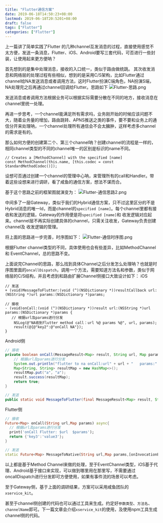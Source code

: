 ```yaml
---
title: "Flutter通信方案"
date: 2019-06-18T14:50:23+08:00
lastmod: 2019-06-18T20:5201+08:00
draft: false
tags: ["Flutter"]
categories: ["Flutter"]
---
```


上一篇讲了简单实践了Flutter 的几种channel互发消息的过程，直接使用感觉不太方便，发送一条消息，Flutter、iOS、Android要写三套代码，可否进行一些封装，让使用起来更方便呐？

首先想到的是集中处理消息，接收的入口统一，类似于路由做统跳。
其次收发消息和网络层的处理过程有些相似，想到的是采用C/S架构，比如Flutter通过channel给NA发送消息或者调用方法，这时Flutter扮演C端角色，NA扮演S端，NA处理完之后再通过channel回调给Flutter。思路如下
![Flutter-思路.png](https://upload-images.jianshu.io/upload_images/273788-3e2c38dc75cfd677.png?imageMogr2/auto-orient/strip%7CimageView2/2/w/1240)

发送消息或者调用方法根据业务可以根据实际需要分散在不同的地方，接收消息在channel里统一处理。

再进一步思考，一个channel能满足所有需求吗，业务刚开始的时候应该问题不大，随着业务量的增加，路由跳转、APNS推送之类的事件，要不要和业务上的通信分开来处理呐，一个channel处理所有通信会不会太臃肿，这样考虑多channel的需求是有的。

那么如何方便的创建第二个、第三个channel呐？创建channel的流程是一样的，相同channel类型的不同的channel唯一的区别是标识的name不同。
```
// Creates a [MethodChannel] with the specified [name]
const MethodChannel(this.name, [this.codec = const StandardMethodCodec()]);
```
设想可否通过创建一个channel的管理中心呐，来管理所有的call和Handler。带着这些设想来进行调研，看了咸鱼的通信方案，想法不谋而合。

基于这个思路之前的框架图就演变为：
![Flutter-通信思路2.png](https://upload-images.jianshu.io/upload_images/273788-f14d749c30c74118.png?imageMogr2/auto-orient/strip%7CimageView2/2/w/1240)

中间多了一层Gateway，类似于我们的Hybrid通信方案，只不过这里区分的不是Hybrid消息的唯一Id，而是channel的`specified [name]`。每个channel里都有接收和发送的逻辑，Gateway的作用便是将`specified [name]`和 收发逻辑对应起来。channel层不再实际创建具体的channel，只需关注收发，Gateway负责创建channel及 收发逻辑的管理。

将上面的思路进一步完善，时序图如下：
![Flutter-通信时序图.png](https://upload-images.jianshu.io/upload_images/273788-ac9413c7ec89286d.png?imageMogr2/auto-orient/strip%7CimageView2/2/w/1240)

根据Flutter channel类型的不同，具体使用也会有些差异，比如MethodChannel 和 EventChannel，总的思路不变。

上面说完Channel的思路，那么找到具体Channel之后分发怎么处理呐？也就是时序图里面的`oncallDispatch`，调用一个方法，需要知道方法名和参数，类似于网络层的C/S结构，并且考虑到和路由扩展Channel侧接口大致设计如下：
iOS
```objc
// 发送
+ (void)MessageToFlutter:(void (^)(NSDictionary *))resultCallback url:(NSString *)url params:(NSDictionary *)params;

// 接收
- (void)onCall:(void (^)(NSDictionary *))result url:(NSString *)url params:(NSDictionary *)params {
   // 根据url及params进行分发
    NSLog(@"NA收到flutter method call：url %@ params %@", url, params);
    result(@{@"key2":@"onCall NA"});
}
```
Android侧
```java
// 接收
private boolean onCall(MessageResult<Map> result, String url, Map params) {
    // 根据url及params进行分发
    System.out.println("flutter to na onCall:url" + url + "   params:" + params);
    Map<String, String> resultMap = new HashMap<>();
    resultMap.put("a", "a");
    result.success(resultMap);
    return true;
}

// 发送
public static void MessageToFlutter(final MessageResult<Map> result, String url,Map params){});
```
Flutter侧
```dart
// 接收
Future<Map> onCall(String url,Map params) async{
  // 根据url及params进行分发
  print('onCall Flutter: $url  $params');
  return {'key3':'value3'};
}

// 发送
static Future<Map> MessageToNative(String url,Map params,[onInvocationException onException]) {});
```
以上都是基于Method Channel来做的处理，至于EventChannel类型，iOS基于代理、Android基于接口来实现，可以做到哪里用在那里写，不需要通过oncallDispatch进行分发即可方便使用，如果有事件流的场景可以考虑。

至于Gateway侧，基于上面的调研结果，方案可以采用咸鱼团队的`xservice_kit`。

甚至于channel侧创建的代码也可以通过工具来生成。约定好`参数类型`、`方法名`、`channelName`即可。下一篇文章会介绍`xservice_kit`的使用，及使用npm工具生成channel侧的代码。



